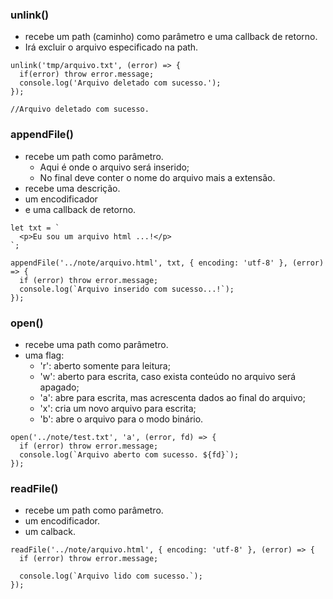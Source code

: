 
### unlink()
- recebe um path (caminho) como parâmetro e uma callback de retorno.
- Irá excluir o arquivo especificado na path.
  
```
unlink('tmp/arquivo.txt', (error) => {
  if(error) throw error.message;
  console.log('Arquivo deletado com sucesso.');
});

//Arquivo deletado com sucesso.
```

### appendFile()
- recebe um path como parâmetro. 
  - Aqui é onde o arquivo será inserido;
  - No final deve conter o nome do arquivo  mais a extensão.
- recebe uma descrição.
- um encodificador
- e uma callback de retorno.

```
let txt = `
  <p>Eu sou um arquivo html ...!</p>
`;

appendFile('../note/arquivo.html', txt, { encoding: 'utf-8' }, (error) => {
  if (error) throw error.message;
  console.log(`Arquivo inserido com sucesso...!`);
});

``` 

### open()
- recebe uma path como parâmetro.
- uma flag:
  - 'r': aberto somente para leitura;
  - 'w': aberto para escrita, caso exista conteúdo no arquivo será apagado;
  - 'a': abre para escrita, mas acrescenta dados ao final do arquivo;
  - 'x': cria um novo arquivo para escrita;
  - 'b': abre o arquivo para o modo binário.

```
open('../note/test.txt', 'a', (error, fd) => {
  if (error) throw error.message;
  console.log(`Arquivo aberto com sucesso. ${fd}`);
});

```

### readFile()
- recebe um path como parâmetro.
- um encodificador.
- um calback.
  
```
readFile('../note/arquivo.html', { encoding: 'utf-8' }, (error) => {
  if (error) throw error.message;

  console.log(`Arquivo lido com sucesso.`);
});

```